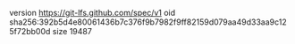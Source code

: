 version https://git-lfs.github.com/spec/v1
oid sha256:392b5d4e80061436b7c376f9b7982f9ff82159d079aa49d33aa9c125f72bb00d
size 19487
